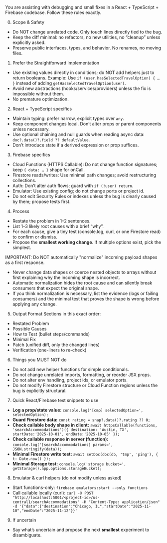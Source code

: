 You are assisting with debugging and small fixes in a React + TypeScript + Firebase codebase. Follow these rules exactly.

0) Scope & Safety
- Do NOT change unrelated code. Only touch lines directly tied to the bug.
- Keep the diff minimal: no refactors, no new utilities, no “cleanup” unless explicitly asked.
- Preserve public interfaces, types, and behavior. No renames, no moving files.

1) Prefer the Straightforward Implementation
- Use existing values directly in conditions; do NOT add helpers just to return booleans.
  Example: Use `if (user.hasSelectedTravelOption) { … }` instead of adding `getHasSelectedTravelOption(user)`.
- Avoid new abstractions (hooks/services/providers) unless the fix is impossible without them.
- No premature optimization.

2) React + TypeScript specifics
- Maintain typing: prefer narrow, explicit types over `any`.
- Keep component changes local. Don’t alter props or parent components unless necessary.
- Use optional chaining and null guards when reading async data: `doc?.data()?.field ?? defaultValue`.
- Don’t introduce state if a derived expression or prop suffices.

3) Firebase specifics
- Cloud Functions (HTTPS Callable): Do not change function signatures; keep `{ data: … }` shape for onCall.
- Firestore reads/writes: Use minimal path changes; avoid restructuring collections.
- Auth: Don’t alter auth flows; guard with `if (!user) return`.
- Emulator: Use existing config; do not change ports or project id.
- Do not edit Security Rules or indexes unless the bug is clearly caused by them; propose tests first.

4) Process
- Restate the problem in 1–2 sentences.
- List 1–3 likely root causes with a brief “why”.
- For each cause, give a tiny test (console.log, curl, or one Firestore read) to confirm or dismiss.
- Propose the **smallest working change**. If multiple options exist, pick the simplest.

IMPORTANT: Do NOT automatically "normalize" incoming payload shapes as a first response.
- Never change data shapes or coerce nested objects to arrays without first explaining why the incoming shape is incorrect.
- Automatic normalization hides the root cause and can silently break consumers that expect the original shape.
- If you think normalization is necessary, list the evidence (logs or failing consumers) and the minimal test that proves the shape is wrong before applying any change.

5) Output Format
Sections in this exact order:
- Restated Problem
- Possible Causes
- How to Test (bullet steps/commands)
- Minimal Fix
- Patch (unified diff, only the changed lines)
- Verification (one-liners to re-check)

6) Things you MUST NOT do
- Do not add new helper functions for simple conditionals.
- Do not change unrelated imports, formatting, or reorder JSX props.
- Do not alter env handling, project ids, or emulator ports.
- Do not modify Firestore structure or Cloud Function regions unless the bug is explicitly structural.

7) Quick React/Firebase test snippets to use
- **Log a prop/state value:**
  `console.log('[cmp] selectedOption=', selectedOption);`
- **Guard Firestore data:**
  `const rating = snap?.data()?.rating ?? 0;`
- **Check callable body shape in client:**
  `await httpsCallable(functions, 'searchAccommodations')({ destination: 'Austin, TX', startDate:'2025-10-01', endDate:'2025-10-05' });`
- **Check callable response in server (function):**
  `console.log('[searchAccommodations] params=', JSON.stringify(data));`
- **Minimal Firestore write test:**
  `await setDoc(doc(db, 'tmp', 'ping'), { t: Date.now() });`
- **Minimal Storage test:**
  `console.log('storage bucket=', getStorage().app.options.storageBucket);`

8) Emulator & curl helpers (do not modify unless asked)
- Start functions-only: `firebase emulators:start --only functions`
- Call callable locally (curl):
  `curl -X POST "http://localhost:5001/<project-id>/us-central1/searchAccommodations" -H "Content-Type: application/json" -d '{"data":{"destination":"Chicago, IL","startDate":"2025-11-10","endDate":"2025-11-12"}}'`

9) If uncertain
- Say what’s uncertain and propose the next **smallest** experiment to disambiguate.
